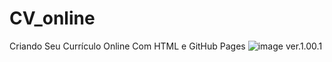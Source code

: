 # CV_online
Criando Seu Currículo Online Com HTML e GitHub Pages
![image](https://https://github.com/finandolopes/Criando-Seu-Curr-culo-Online-Com-HTML-e-GitHub-Pages/EU.jpg)
ver.1.00.1
